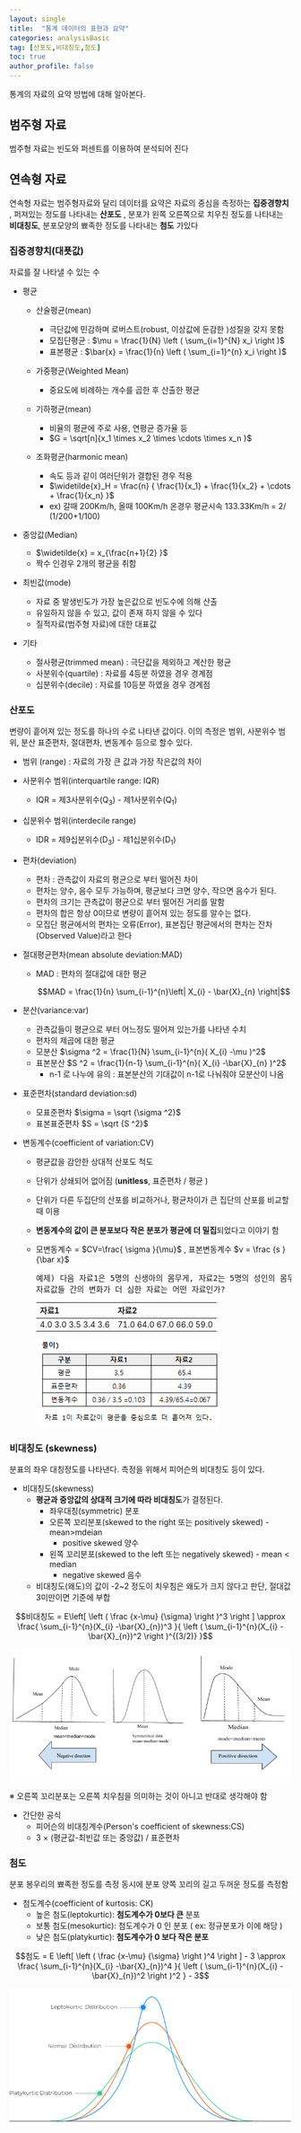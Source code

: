```yaml
---
layout: single
title:  "통계 데이터의 표현과 요약"
categories: analysisBasic
tag: [산포도,비대칭도,첨도]
toc: true
author_profile: false
---
```


통계의 자료의 요약 방법에 대해 알아본다.

## 범주형 자료

범주형 자료는 빈도와 퍼센트를 이용하여 분석되어 진다



## 연속형 자료

연속형 자료는 범주형자료와 달리 데이터를 요약은 자료의 중심을 측정하는 **집중경향치** , 퍼져있는 정도를 나타내는 **산포도** , 분포가 왼쪽 오른쪽으로 치우친 정도를 나타내는 **비대칭도**, 분포모양의 뾰족한 정도를 나타내는 **첨도** 가있다

### 집중경향치(대푯값)
자료를  잘 나타낼 수 있는 수

* 평균
  
  * 산술평균(mean)
    * 극단값에 민감하며 로버스트(robust, 이상값에 둔감한 )성질을 갖지 못함
    * 모집단평균 : $\mu = \frac{1}{N} \left ( \sum_{i=1}^{N} x_i \right )$
    * 표본평균 :  $\bar{x} = \frac{1}{n} \left ( \sum_{i=1}^{n} x_i \right )$
  
  * 가중평균(Weighted Mean)
    * 중요도에 비례하는 개수를 곱한 후 산출한  평균
  
  * 기하평균(mean)
    * 비율의 평균에 주로 사용, 연평균  증가율 등
    * $G = \sqrt[n]{x_1 \times x_2 \times \cdots \times x_n }$
  
  * 조화평균(harmonic mean)
    * 속도 등과 같이 여러단위가 결합된 경우 적용
    * $\widetilde{x}_H = \frac{n} { \frac{1}{x_1} + \frac{1}{x_2} + \cdots + \frac{1}{x_n} }$
    * ex) 갈때 200Km/h, 올때 100Km/h 온경우  평균시속 133.33Km/h = 2/ (1/200+1/100)

  
* 중앙값(Median)
  * $\widetilde{x} = x_{\frac{n+1}{2} }$
  * 짝수 인경우 2개의 평균을 취함
  
* 최빈값(mode)
  * 자료 중 발생빈도가 가장 높은값으로 빈도수에 의해 산출
  * 유일하지 않을 수 있고, 값이 존재 하지 않을 수 있다
  * 질적자료(범주형 자료)에 대한 대표값
  
* 기타
  * 절사평균(trimmed mean) : 극단값을 제외하고 계산한 평균
  * 사분위수(quartile) : 자료를 4등분 하였을  경우 경계점
  * 십분위수(decile)  : 자료를 10등분 하였을 경우 경계점
  
###  산포도
변량이  흩어져  있는 정도를 하나의 수로 나타낸 값이다.
이의 측정은 범위, 사분위수 범위, 분산 표준편차, 절대편차, 변동계수 등으로 할수 있다.

* 범위 (range) : 자료의 가장 큰 값과 가장 작은값의 차이
* 사분위수 범위(interquartile range: IQR)
  - IQR = 제3사분위수(Q<sub>3</sub>) - 제1사분위수(Q<sub>1</sub>)  

* 십분위수  범위(interdecile range)
  - IDR = 제9십분위수(D<sub>3</sub>) - 제1십분위수(D<sub>1</sub>)

* 편차(deviation)
  
  - 편차 : 관측값이 자료의 평균으로 부터 떨어진  차이
  - 편차는 양수, 음수 모두 가능하며, 평균보다 크면 양수, 작으면 음수가 된다.
  - 편차의 크기는 관측값이 평균으로 부터 떨어진 거리를 말함
  - 편차의 합은 항상 0이므로 변량이 흩어져 있는 정도를 알수는 없다. 
  - 모집단 평균에서의 편차는 오류(Error), 표본집단 평균에서의 편차는 잔차(Observed Value)라고 한다

* 절대평균편차(mean absolute deviation:MAD)
  - MAD : 편차의 절대값에 대한 평균
  
    $$MAD = \frac{1}{n}  \sum_{i-1}^{n}\left| X_{i} - \bar{X}_{n} \right|$$

* 분산(variance:var)
  * 관측값들이 평균으로 부터 어느정도 떨어져 있는가를 나타낸 수치
  * 편차의 제곱에 대한 평균
  * 모분산 $\sigma ^2 = \frac{1}{N}  \sum_{i-1}^{n}( X_{i} -\mu  )^2$
  * 표본분산 $S ^2 = \frac{1}{n-1}  \sum_{i-1}^{n}( X_{i} -\bar{X}_{n}  )^2$
    - n-1 로 나누에 유의 : 표본분산의 기대값이 n-1로 나눠줘야 모분산이 나옴


* 표준편차(standard deviation:sd)
  * 모표준편차 $\sigma = \sqrt {\sigma ^2}$
  * 표본표준편차 $S = \sqrt {S ^2}$
  
* 변동계수(coefficient of variation:CV)
  * 평균값을  감안한 상대적 산포도 척도
  * 단위가 상쇄되어 없어짐 (**unitless**, 표준편차 / 평균 )
  * 단위가 다른 두집단의 산포를 비교하거나, 평균차이가 큰 집단의 산포를 비교할 때 이용
  * **변동계수의 값이 큰 분포보다 작은 분포가 평균에 더 밀집**되었다고 이야기 함
  * 모변동계수 = $CV=\frac{ \sigma  }{\mu}$ , 표본변동계수 $v = \frac {s }{\bar x}$

    <pre>예제) 다음 자료1은 5명의 신생아의 몸무게, 자료2는 5명의 성인의 몸무게이다. 
    자료값들 간의 변화가 더 심한 자료는 어떤 자료인가?
    </pre>

    |자료1|자료2|
    |-|-|    
    |4.0 3.0 3.5 3.4 3.6|71.0 64.0 67.0 66.0 59.0|
    
    <img src="../../images/2022-03-14-analy-data/pic-3.png" />
        

###  비대칭도  (skewness)
분표의 좌우 대칭정도를 나타낸다.
측정을  위해서 피어슨의 비대칭도 등이 있다.

* 비대칭도(skewness)
    * **평균과 중앙값의 상대적 크기에 따라 비대칭도**가 결정된다.
        * 좌우대칭(symmetric) 분포
        * 오른쪽 꼬리분포(skewed to the right 또는 positively  skewed) - mean>mdeian
          * positive skewed 양수
        * 왼쪽 꼬리분포(skewed to the left 또는 negatively  skewed) - mean < median
          * negative skewed 음수
    * 비대칭도(왜도)의 값이 -2~2 정도이 치우침은 왜도가 크지 않다고 판단, 절대값 3미만이면 기준에 부합

$$비대칭도 = E\left[
\left (
\frac {x-\mu} {\sigma}
\right )^3
\right ] \approx \frac{ \sum_{i-1}^{n}(X_{i} -\bar{X}_{n})^3 }{ \left (  \sum_{i-1}^{n}(X_{i} -\bar{X}_{n})^2 \right )^{(3/2)} }$$


![](../../images/2022-03-14-analy-data/skewed.png)

※ 오른쪽 꼬리분포는 오른쪽 치우침을 의미하는 것이 아니고 반대로 생각해야 함

* 간단한 공식
  * 피어슨의 비대칭계수(Person's coefficient of skewness:CS)
  * 3 × (평균값-최빈값 또는 중앙값) / 표준편차





###  첨도
분포 봉우리의 뾰족한 정도를 측정
동시에 분포 양쪽 꼬리의 길고 두꺼운 정도를 측정함

* 첨도계수(coefficient of kurtosis: CK)
  * 높은 첨도(leptokurtic): **첨도계수가 0보다 큰** 분포
  * 보통 첨도(mesokurtic): 첨도계수가 0 인 분포 ( ex: 정규분포가 이에 해당 )
  * 낮은 첨도(platykurtic): **첨도계수가 0 보다 작은 분포**

$$첨도 = E \left[
\left (
\frac {x-\mu} {\sigma}
\right )^4
\right ] - 3 \approx \frac{ \sum_{i-1}^{n}(X_{i} -\bar{X}_{n})^4 }{ \left (  \sum_{i-1}^{n}(X_{i} -\bar{X}_{n})^2 \right )^2 } -  3$$

![](../../images/2022-03-14-analy-data/kurtosis.png)